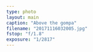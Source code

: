 ```yaml
---
type: photo
layout: main
caption: "Above the gompa"
filename: "20171116032005.jpg"
fstop: "f/1.8"
exposure: "1/2817"
---
```

